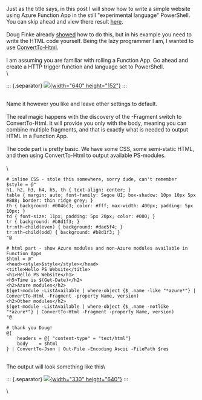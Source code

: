 Just as the title says, in this post I will show how to write a simple
website using Azure Function App in the still \"experimental language\"
PowerShell. You can skip ahead and view there result
[here](https://funcapppswebsite.azurewebsites.net/api/PSWebsite).\
\
Doug Finke already
[showed](https://dfinke.github.io/powershell/2018/04/24/PowerShell-Serving-an-HTML-Page-from-Azure-Functions.html)
how to do this, but in his example you need to write the HTML code
yourself. Being the lazy programmer I am, I wanted to use
[ConvertTo-Html](https://docs.microsoft.com/en-us/powershell/module/microsoft.powershell.utility/convertto-html?view=powershell-6).\
\
I am assuming you are familiar with rolling a Function App. Go ahead and
create a HTTP trigger function and language set to PowerShell.\
\

::: {.separator}
[![](https://4.bp.blogspot.com/-IGM7kc0hqgc/W1jIRdZYnMI/AAAAAAAAk_c/UoMZTFvJEbc2pyglBdIMf_rQ6Iy09JMdgCLcBGAs/s640/funcappps.PNG){width="640"
height="152"}](https://4.bp.blogspot.com/-IGM7kc0hqgc/W1jIRdZYnMI/AAAAAAAAk_c/UoMZTFvJEbc2pyglBdIMf_rQ6Iy09JMdgCLcBGAs/s1600/funcappps.PNG)
:::

\
Name it however you like and leave other settings to default.\
\
The real magic happens with the discovery of the -Fragment switch to
ConvertTo-Html. It will provide you only with the body, meaning you can
combine multiple fragments, and that is exactly what is needed to output
HTML in a Function App.\
\
The code part is pretty basic. We have some CSS, some semi-static HTML,
and then using ConvertTo-Html to output available PS-modules.\
\
\

<div>

    # inline CSS - stole this somewhere, sorry dude, can't remember
    $style = @"
    h1, h2, h3, h4, h5, th { text-align: center; }
    table { margin: auto; font-family: Segoe UI; box-shadow: 10px 10px 5px #888; border: thin ridge grey; }
    th { background: #0046c3; color: #fff; max-width: 400px; padding: 5px 10px; }
    td { font-size: 11px; padding: 5px 20px; color: #000; }
    tr { background: #b8d1f3; }
    tr:nth-child(even) { background: #dae5f4; }
    tr:nth-child(odd) { background: #b8d1f3; }
    "@

    # html part - show Azure modules and non-Azure modules available in Function Apps
    $html = @"
    <head><style>$style</style></head>
    <title>Hello PS Website</title>
    <h1>Hello PS Website</h1>
    <h5>Time is $(Get-Date)</h2>
    <h2>Azure modules</h2>
    $(get-module -ListAvailable | where-object {$_.name -like "*azure*"} | ConvertTo-Html -Fragment -property Name, version)
    <h2>Other modules</h2>
    $(get-module -ListAvailable | where-object {$_.name -notlike "*azure*"} | ConvertTo-Html -Fragment -property Name, version)
    "@

    # thank you Doug!
    @{
        headers = @{ "content-type" = "text/html"}
        body    = $html
    } | ConvertTo-Json | Out-File -Encoding Ascii -FilePath $res

</div>

\
The output will look something like this\

::: {.separator}
[![](https://1.bp.blogspot.com/-no_Vx6uWTME/W1jKs0wQPBI/AAAAAAAAk_o/2dRsltX3Elk2qWBdrrsFa7upA4MZGUl_wCLcBGAs/s640/websiteout.PNG){width="330"
height="640"}](https://1.bp.blogspot.com/-no_Vx6uWTME/W1jKs0wQPBI/AAAAAAAAk_o/2dRsltX3Elk2qWBdrrsFa7upA4MZGUl_wCLcBGAs/s1600/websiteout.PNG)
:::

\

<div>

</div>
